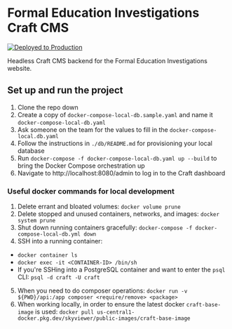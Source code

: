 # Formal Education Investigations Craft CMS

[![Deployed to Production](https://github.com/lsst-epo/investigations-api/actions/workflows/build-and-push.yaml/badge.svg)](https://github.com/lsst-epo/investigations-api/actions/workflows/build-and-push.yaml)

Headless Craft CMS backend for the Formal Education Investigations website.

## Set up and run the project

1. Clone the repo down
2. Create a copy of `docker-compose-local-db.sample.yaml` and name it `docker-compose-local-db.yaml`
3. Ask someone on the team for the values to fill in the `docker-compose-local.db.yaml`
4. Follow the instructions in `./db/README.md` for provisioning your local database
5. Run `docker-compose -f docker-compose-local-db.yaml up --build` to bring the Docker Compose orchestration up
6. Navigate to http://localhost:8080/admin to log in to the Craft dashboard

### Useful docker commands for local development

1. Delete errant and bloated volumes: `docker volume prune`
2. Delete stopped and unused containers, networks, and images: `docker system prune`
2. Shut down running containers gracefully: `docker-compose -f docker-compose-local-db.yml down`
3. SSH into a running container:
* `docker container ls`
* `docker exec -it <CONTAINER-ID> /bin/sh`
* If you're SSHing into a PostgreSQL container and want to enter the `psql` CLI: `psql -d craft -U craft`
5. When you need to do composer operations: `docker run -v ${PWD}/api:/app composer <require/remove> <package>`
7. When working locally, in order to ensure the latest docker `craft-base-image` is used: `docker pull us-central1-docker.pkg.dev/skyviewer/public-images/craft-base-image`

















